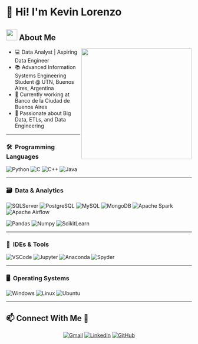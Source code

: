 <h1>👋 Hi! I'm Kevin Lorenzo</h1>    

## <picture><img src="https://github.com/7oSkaaa/7oSkaaa/blob/main/Images/about_me.gif?raw=true" width="30px"></picture> About Me

<picture> <img align="right" src="https://media4.giphy.com/media/v1.Y2lkPTc5MGI3NjExeXJkcGt3ZnNuYm9mZ3VvOGVjY2FyYXY0ZzdzanowOWFoM2tqM3RvaCZlcD12MV9pbnRlcm5hbF9naWZfYnlfaWQmY3Q9Zw/sRFEa8lbeC7zbcIZZR/giphy.gif" width="300px"></picture>

- 💻 Data Analyst | Aspiring Data Engineer  
- 📚 Advanced Information Systems Engineering Student @ UTN, Buenos Aires, Argentina  
- 🔭 Currently working at Banco de la Ciudad de Buenos Aires  
- 🚀 Passionate about Big Data, ETLs, and Data Engineering  

---

### 🛠 &nbsp;Programming Languages
![Python](https://img.shields.io/badge/python-3670A0?style=for-the-badge&logo=python&logoColor=ffdd54)
![C](https://img.shields.io/badge/c-%2300599C.svg?style=for-the-badge&logo=c&logoColor=white)
![C++](https://img.shields.io/badge/c++-%2300599C.svg?style=for-the-badge&logo=c%2B%2B&logoColor=white)
![Java](https://img.shields.io/badge/java-%23ED8B00.svg?style=for-the-badge&logo=java&logoColor=white)

---

### 🗃 &nbsp;Data & Analytics
![SQLServer](https://img.shields.io/badge/SQLServer-%23CC2927.svg?style=for-the-badge&logo=microsoftsqlserver&logoColor=white)
![PostgreSQL](https://img.shields.io/badge/Postgres-%234169E1.svg?style=for-the-badge&logo=postgresql&logoColor=white)
![MySQL](https://img.shields.io/badge/MySQL-%234479A1.svg?style=for-the-badge&logo=mysql&logoColor=white)
![MongoDB](https://img.shields.io/badge/MongoDB-%234ea94b.svg?style=for-the-badge&logo=mongodb&logoColor=white)
![Apache Spark](https://img.shields.io/badge/ApacheSpark-%23E25A1C.svg?style=for-the-badge&logo=apachespark&logoColor=white)
![Apache Airflow](https://img.shields.io/badge/ApacheAirflow-%23017CEE.svg?style=for-the-badge&logo=apacheairflow&logoColor=white)
<!--![Apache Kafka](https://img.shields.io/badge/ApacheKafka-%23000000.svg?style=for-the-badge&logo=apachekafka&logoColor=white)-->
![Pandas](https://img.shields.io/badge/Pandas-%23150458.svg?style=for-the-badge&logo=pandas&logoColor=white)
![Numpy](https://img.shields.io/badge/numpy-%23013243.svg?style=for-the-badge&logo=numpy&logoColor=white)
![ScikitLearn](https://img.shields.io/badge/scikitlearn-%23F7931E.svg?style=for-the-badge&logo=scikitlearn&logoColor=white)

---

### 🔧 &nbsp;IDEs & Tools
![VSCode](https://img.shields.io/badge/Visual%20Studio%20Code-%230078D6.svg?style=for-the-badge&logo=visual-studio-code&logoColor=white)
![Jupyter](https://img.shields.io/badge/jupyter-%23F37626.svg?style=for-the-badge&logo=jupyter&logoColor=white)
![Anaconda](https://img.shields.io/badge/anaconda-%2344A833.svg?style=for-the-badge&logo=anaconda&logoColor=white)
![Spyder](https://img.shields.io/badge/Spyder-%238C0000.svg?style=for-the-badge&logo=spyderide&logoColor=white)
<!--![PyCharm](https://img.shields.io/badge/PyCharm-%23000000.svg?style=for-the-badge&logo=pycharm&logoColor=white)-->
<!--![DBeaver](https://img.shields.io/badge/DBeaver-%230074CC.svg?style=for-the-badge&logo=dbeaver&logoColor=white)-->

<!--
---

### ☁️ &nbsp;Cloud & DevOps
![AWS](https://img.shields.io/badge/AWS-%23FF9900.svg?style=for-the-badge&logo=amazonaws&logoColor=white)
![Google Cloud](https://img.shields.io/badge/GoogleCloud-%234285F4.svg?style=for-the-badge&logo=googlecloud&logoColor=white)
![Docker](https://img.shields.io/badge/Docker-%230db7ed.svg?style=for-the-badge&logo=docker&logoColor=white)
![Kubernetes](https://img.shields.io/badge/Kubernetes-%23326CE5.svg?style=for-the-badge&logo=kubernetes&logoColor=white)
![Terraform](https://img.shields.io/badge/Terraform-%235835CC.svg?style=for-the-badge&logo=terraform&logoColor=white)
-->
---

### 🖥️ &nbsp;Operating Systems
![Windows](https://img.shields.io/badge/Windows-%230078D6.svg?style=for-the-badge&logo=windows&logoColor=white)
![Linux](https://img.shields.io/badge/Linux-%23FCC624.svg?style=for-the-badge&logo=linux&logoColor=white)
![Ubuntu](https://img.shields.io/badge/Ubuntu-%23E95420.svg?style=for-the-badge&logo=ubuntu&logoColor=white)

---

## 📫 Connect With Me 🤝  
<p align="center">
	<a href="mailto:keezlo00@gmail.com"><img src="https://img.shields.io/badge/Gmail-%23EA4335.svg?style=plastic&logo=gmail&logoColor=white" alt="Gmail"/></a>
	<a href="https://www.linkedin.com/in/kevin-lorenzo-276595248/"><img src="https://img.shields.io/badge/LinkedIn-%230A66C2.svg?style=plastic&logo=linkedin&logoColor=white" alt="LinkedIn"/></a>
	<a href="https://github.com/KevinLorenzo7"><img src="https://img.shields.io/badge/GitHub-%23181717.svg?style=plastic&logo=github&logoColor=white" alt="GitHub"/></a>
</p>
